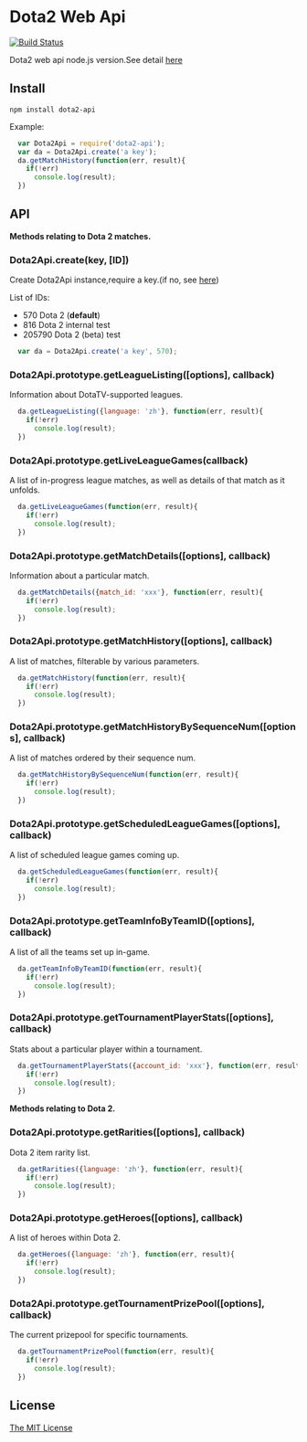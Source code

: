 # Dota2 Web Api


[![Build Status](https://travis-ci.org/booxood/node-dota2-api.png?branch=master)](https://travis-ci.org/booxood/node-dota2-api)

Dota2 web api node.js version.See detail [here](https://wiki.teamfortress.com/wiki/WebAPI#Dota_2)

## Install

```
npm install dota2-api
```


Example:
```javascript
  var Dota2Api = require('dota2-api');
  var da = Dota2Api.create('a key');
  da.getMatchHistory(function(err, result){
    if(!err)
      console.log(result);
  })
```


## API

**Methods relating to Dota 2 matches.**

### Dota2Api.create(key, [ID])
Create Dota2Api instance,require a key.(if no, see [here](http://steamcommunity.com/dev/apikey))

List of IDs:
- 570 Dota 2 (**default**)
- 816 Dota 2 internal test
- 205790 Dota 2 (beta) test

```javascript
  var da = Dota2Api.create('a key', 570);
```

### Dota2Api.prototype.getLeagueListing([options], callback)
Information about DotaTV-supported leagues.
```javascript
  da.getLeagueListing({language: 'zh'}, function(err, result){
    if(!err)
      console.log(result);
  })
```

### Dota2Api.prototype.getLiveLeagueGames(callback)
A list of in-progress league matches, as well as details of that match as it unfolds.
```javascript
  da.getLiveLeagueGames(function(err, result){
    if(!err)
      console.log(result);
  })
```

### Dota2Api.prototype.getMatchDetails([options], callback)
Information about a particular match.
```javascript
  da.getMatchDetails({match_id: 'xxx'}, function(err, result){
    if(!err)
      console.log(result);
  })
```

### Dota2Api.prototype.getMatchHistory([options], callback)
A list of matches, filterable by various parameters.
```javascript
  da.getMatchHistory(function(err, result){
    if(!err)
      console.log(result);
  })
```

### Dota2Api.prototype.getMatchHistoryBySequenceNum([options], callback)
A list of matches ordered by their sequence num.
```javascript
  da.getMatchHistoryBySequenceNum(function(err, result){
    if(!err)
      console.log(result);
  })
```

### Dota2Api.prototype.getScheduledLeagueGames([options], callback)
A list of scheduled league games coming up.
```javascript
  da.getScheduledLeagueGames(function(err, result){
    if(!err)
      console.log(result);
  })
```

### Dota2Api.prototype.getTeamInfoByTeamID([options], callback)
A list of all the teams set up in-game.
```javascript
  da.getTeamInfoByTeamID(function(err, result){
    if(!err)
      console.log(result);
  })
```

### Dota2Api.prototype.getTournamentPlayerStats([options], callback)
Stats about a particular player within a tournament.
```javascript
  da.getTournamentPlayerStats({account_id: 'xxx'}, function(err, result){
    if(!err)
      console.log(result);
  })
```

**Methods relating to Dota 2.**

### Dota2Api.prototype.getRarities([options], callback)
Dota 2 item rarity list.
```javascript
  da.getRarities({language: 'zh'}, function(err, result){
    if(!err)
      console.log(result);
  })
```

### Dota2Api.prototype.getHeroes([options], callback)
A list of heroes within Dota 2.
```javascript
  da.getHeroes({language: 'zh'}, function(err, result){
    if(!err)
      console.log(result);
  })
```

### Dota2Api.prototype.getTournamentPrizePool([options], callback)
The current prizepool for specific tournaments.
```javascript
  da.getTournamentPrizePool(function(err, result){
    if(!err)
      console.log(result);
  })
```


## License
[The MIT License](https://github.com/booxood/node-dota2-api/blob/master/LICENSE)
